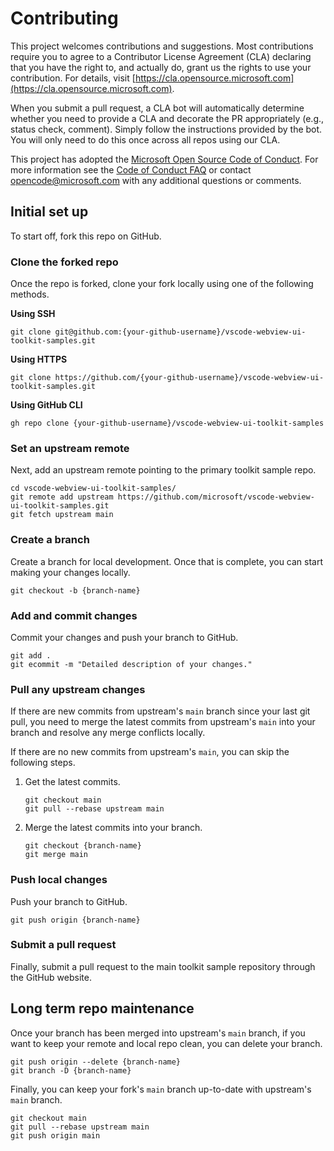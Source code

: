 # Contributing

This project welcomes contributions and suggestions. Most contributions require you to agree to a Contributor License Agreement (CLA) declaring that you have the right to, and actually do, grant us the rights to use your contribution. For details, visit [https://cla.opensource.microsoft.com](https://cla.opensource.microsoft.com).

When you submit a pull request, a CLA bot will automatically determine whether you need to provide a CLA and decorate the PR appropriately (e.g., status check, comment). Simply follow the instructions provided by the bot. You will only need to do this once across all repos using our CLA.

This project has adopted the [Microsoft Open Source Code of Conduct](https://opensource.microsoft.com/codeofconduct/). For more information see the [Code of Conduct FAQ](https://opensource.microsoft.com/codeofconduct/faq/) or contact [opencode@microsoft.com](mailto:opencode@microsoft.com) with any additional questions or comments.

## Initial set up

To start off, fork this repo on GitHub.

### Clone the forked repo

Once the repo is forked, clone your fork locally using one of the following methods.

**Using SSH**

```
git clone git@github.com:{your-github-username}/vscode-webview-ui-toolkit-samples.git
```

**Using HTTPS**

```
git clone https://github.com/{your-github-username}/vscode-webview-ui-toolkit-samples.git
```

**Using GitHub CLI**

```
gh repo clone {your-github-username}/vscode-webview-ui-toolkit-samples
```

### Set an upstream remote

Next, add an upstream remote pointing to the primary toolkit sample repo.

```
cd vscode-webview-ui-toolkit-samples/
git remote add upstream https://github.com/microsoft/vscode-webview-ui-toolkit-samples.git
git fetch upstream main
```

### Create a branch

Create a branch for local development. Once that is complete, you can start making your changes locally.

```
git checkout -b {branch-name}
```

### Add and commit changes

Commit your changes and push your branch to GitHub.

```
git add .
git ecommit -m "Detailed description of your changes."
```

### Pull any upstream changes

If there are new commits from upstream's `main` branch since your last git pull, you need
to merge the latest commits from upstream's `main` into your branch and resolve any
merge conflicts locally.

If there are no new commits from upstream's `main`, you can skip the following steps.

1. Get the latest commits.

    ```
    git checkout main
    git pull --rebase upstream main
    ```

2. Merge the latest commits into your branch.

    ```
    git checkout {branch-name}
    git merge main
    ```

### Push local changes

Push your branch to GitHub.

```
git push origin {branch-name}
```

### Submit a pull request

Finally, submit a pull request to the main toolkit sample repository through the GitHub website.

## Long term repo maintenance

Once your branch has been merged into upstream's `main` branch, if you want to keep your remote and local repo clean, you can delete your branch.

```
git push origin --delete {branch-name}
git branch -D {branch-name}
```

Finally, you can keep your fork's `main` branch up-to-date with upstream's `main` branch.

```
git checkout main
git pull --rebase upstream main
git push origin main
```
